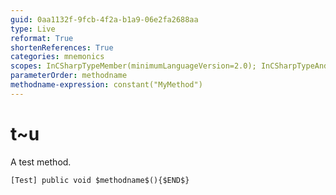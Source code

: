 ```yaml
---
guid: 0aa1132f-9fcb-4f2a-b1a9-06e2fa2688aa
type: Live
reformat: True
shortenReferences: True
categories: mnemonics
scopes: InCSharpTypeMember(minimumLanguageVersion=2.0); InCSharpTypeAndNamespace(minimumLanguageVersion=2.0)
parameterOrder: methodname
methodname-expression: constant("MyMethod")
---
```


# t~u

A test method.

```
[Test] public void $methodname$(){$END$}
```
